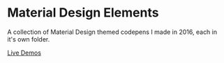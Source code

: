 Material Design Elements
========================

A collection of Material Design themed codepens I made in 2016, each in it's own folder.

[Live Demos](https://codepen.io/collection/nMjvVW/2/)
